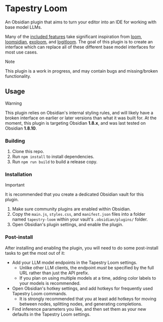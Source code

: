 # Tapestry Loom

An Obsidian plugin that aims to turn your editor into an IDE for working with base model LLMs.

Many of the [included features](https://x.com/transkatgirl/status/1927328228802187329) take significant inspiration from [loom](https://github.com/socketteer/loom), [loomsidian](https://github.com/cosmicoptima/loom), [exoloom](https://exoloom.io), and [logitloom](https://github.com/vgel/logitloom). The goal of this plugin is to create an interface which can replace all of these different base model interfaces for most use cases.

> [!NOTE]
> This plugin is a work in progress, and may contain bugs and missing/broken functionality.

## Usage

> [!WARNING]
> This plugin relies on Obsidian's internal styling rules, and will likely have a broken interface on earlier or later versions than what it was built for. At the moment, this plugin is targeting Obsidian **1.8.x**, and was last tested on Obsidian **1.8.10**.

### Building

1. Clone this repo.
2. Run `npm install` to install dependencies.
3. Run `npm run build` to build a release copy.

### Installation

> [!IMPORTANT]
> It is recommended that you create a dedicated Obsidian vault for this plugin.

1. Make sure community plugins are enabled within Obsidian.
2. Copy the `main.js`, `styles.css`, and `manifest.json` files into a folder named `tapestry-loom` within your vault's `.obsidian/plugins/` folder.
3. Open Obsidian's plugin settings, and enable the plugin.

### Post-install

After installing and enabling the plugin, you will need to do some post-install tasks to get the most out of it:

- Add your LLM model endpoints in the Tapestry Loom settings.
	- Unlike other LLM clients, the endpoint *must* be specified by the full URL rather than just the API prefix.
	- If you plan on using multiple models at a time, adding color labels to your models is recommended.
- Open Obsidian's hotkey settings, and add hotkeys for frequently used Tapestry Loom commands.
	- It is strongly recommended that you at least add hotkeys for moving between nodes, splitting nodes, and generating completions.
- Find inference parameters you like, and then set them as your new defaults in the Tapestry Loom settings.